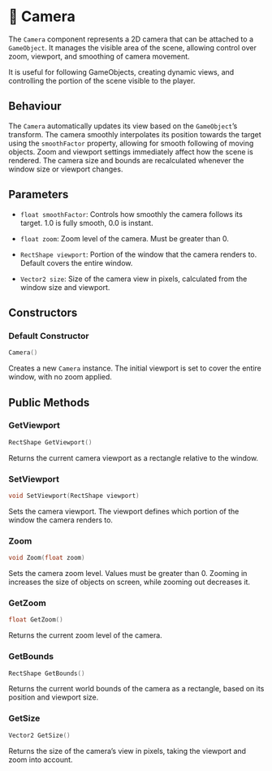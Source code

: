# 🧩 Camera

The ```Camera``` component represents a 2D camera that can be attached to a ```GameObject```. It manages the visible area of the scene, allowing control over zoom, viewport, and smoothing of camera movement.

It is useful for following GameObjects, creating dynamic views, and controlling the portion of the scene visible to the player.

## Behaviour

The ```Camera``` automatically updates its view based on the ```GameObject```’s transform. The camera smoothly interpolates its position towards the target using the ```smoothFactor``` property, allowing for smooth following of moving objects. Zoom and viewport settings immediately affect how the scene is rendered. The camera size and bounds are recalculated whenever the window size or viewport changes.

## Parameters

* ```float smoothFactor```: Controls how smoothly the camera follows its target. 1.0 is fully smooth, 0.0 is instant.

* ```float zoom```: Zoom level of the camera. Must be greater than 0.

* ```RectShape viewport```: Portion of the window that the camera renders to. Default covers the entire window.

* ```Vector2 size```: Size of the camera view in pixels, calculated from the window size and viewport.

## Constructors

### Default Constructor
```cpp
Camera()
```

Creates a new ```Camera``` instance. The initial viewport is set to cover the entire window, with no zoom applied.

## Public Methods

### GetViewport
```cpp
RectShape GetViewport()
```

Returns the current camera viewport as a rectangle relative to the window.

### SetViewport
```cpp
void SetViewport(RectShape viewport)
```

Sets the camera viewport. The viewport defines which portion of the window the camera renders to.

### Zoom
```cpp
void Zoom(float zoom)
```

Sets the camera zoom level. Values must be greater than 0. Zooming in increases the size of objects on screen, while zooming out decreases it.

### GetZoom
```cpp
float GetZoom()
```

Returns the current zoom level of the camera.

### GetBounds
```cpp
RectShape GetBounds()
```

Returns the current world bounds of the camera as a rectangle, based on its position and viewport size.

### GetSize
```cpp
Vector2 GetSize()
```

Returns the size of the camera’s view in pixels, taking the viewport and zoom into account.